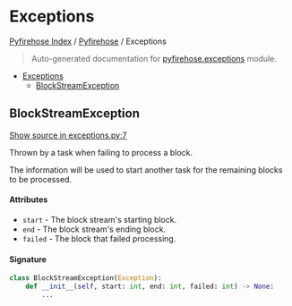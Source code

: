 # Exceptions

[Pyfirehose Index](../README.md#pyfirehose-index) /
[Pyfirehose](./index.md#pyfirehose) /
Exceptions

> Auto-generated documentation for [pyfirehose.exceptions](https://github.com/pinax-network/pyfirehose/blob/main/pyfirehose/exceptions.py) module.

- [Exceptions](#exceptions)
  - [BlockStreamException](#blockstreamexception)

## BlockStreamException

[Show source in exceptions.py:7](https://github.com/pinax-network/pyfirehose/blob/main/pyfirehose/exceptions.py#L7)

Thrown by a task when failing to process a block.

The information will be used to start another task for the remaining blocks to be processed.

#### Attributes

- `start` - The block stream's starting block.
- `end` - The block stream's ending block.
- `failed` - The block that failed processing.

#### Signature

```python
class BlockStreamException(Exception):
    def __init__(self, start: int, end: int, failed: int) -> None:
        ...
```


